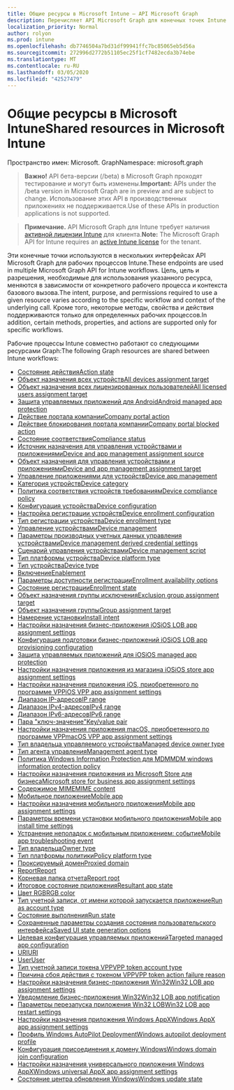 ```yaml
---
title: Общие ресурсы в Microsoft Intune — API Microsoft Graph
description: Перечисляет API Microsoft Graph для конечных точек Intune (REST), поддерживающих несколько рабочих процессов для организации клиента.
localization_priority: Normal
author: rolyon
ms.prod: intune
ms.openlocfilehash: db7746504a7bd31df99941ffc7bc85065eb5d56a
ms.sourcegitcommit: 272996d2772b51105ec25f1cf7482ecda3b74ebe
ms.translationtype: MT
ms.contentlocale: ru-RU
ms.lasthandoff: 03/05/2020
ms.locfileid: "42527479"
---
```

# <a name="shared-resources-in-microsoft-intune"></a><span data-ttu-id="e952e-103">Общие ресурсы в Microsoft Intune</span><span class="sxs-lookup"><span data-stu-id="e952e-103">Shared resources in Microsoft Intune</span></span>

<span data-ttu-id="e952e-104">Пространство имен: Microsoft. Graph</span><span class="sxs-lookup"><span data-stu-id="e952e-104">Namespace: microsoft.graph</span></span>

> <span data-ttu-id="e952e-105">**Важно!** API бета-версии (/beta) в Microsoft Graph проходят тестирование и могут быть изменены.</span><span class="sxs-lookup"><span data-stu-id="e952e-105">**Important:** APIs under the /beta version in Microsoft Graph are in preview and are subject to change.</span></span> <span data-ttu-id="e952e-106">Использование этих API в производственных приложениях не поддерживается.</span><span class="sxs-lookup"><span data-stu-id="e952e-106">Use of these APIs in production applications is not supported.</span></span>

> <span data-ttu-id="e952e-107">**Примечание.** API Microsoft Graph для Intune требует наличия [активной лицензии Intune](https://go.microsoft.com/fwlink/?linkid=839381) для клиента.</span><span class="sxs-lookup"><span data-stu-id="e952e-107">**Note:** The Microsoft Graph API for Intune requires an [active Intune license](https://go.microsoft.com/fwlink/?linkid=839381) for the tenant.</span></span>

<span data-ttu-id="e952e-108">Эти конечные точки используются в нескольких интерфейсах API Microsoft Graph для рабочих процессов Intune.</span><span class="sxs-lookup"><span data-stu-id="e952e-108">These endpoints are used in multiple Microsoft Graph API for Intune workflows.</span></span>  <span data-ttu-id="e952e-109">Цель, цель и разрешения, необходимые для использования указанного ресурса, меняются в зависимости от конкретного рабочего процесса и контекста базового вызова.</span><span class="sxs-lookup"><span data-stu-id="e952e-109">The intent, purpose, and permissions required to use a given resource varies according to the specific workflow and context of the underlying call.</span></span>  <span data-ttu-id="e952e-110">Кроме того, некоторые методы, свойства и действия поддерживаются только для определенных рабочих процессов.</span><span class="sxs-lookup"><span data-stu-id="e952e-110">In addition, certain methods, properties, and actions are supported only for specific workflows.</span></span>

<span data-ttu-id="e952e-111">Рабочие процессы Intune совместно работают со следующими ресурсами Graph:</span><span class="sxs-lookup"><span data-stu-id="e952e-111">The following Graph resources are shared between Intune workflows:</span></span>

- [<span data-ttu-id="e952e-112">Состояние действия</span><span class="sxs-lookup"><span data-stu-id="e952e-112">Action state</span></span>](intune-shared-actionstate.md)
- [<span data-ttu-id="e952e-113">Объект назначения всех устройств</span><span class="sxs-lookup"><span data-stu-id="e952e-113">All devices assignment target</span></span>](intune-shared-alldevicesassignmenttarget.md)
- [<span data-ttu-id="e952e-114">Объект назначения всех лицензированных пользователей</span><span class="sxs-lookup"><span data-stu-id="e952e-114">All licensed users assignment target</span></span>](intune-shared-alllicensedusersassignmenttarget.md)
- [<span data-ttu-id="e952e-115">Защита управляемых приложений для Android</span><span class="sxs-lookup"><span data-stu-id="e952e-115">Android managed app protection</span></span>](intune-shared-androidmanagedappprotection.md)
- [<span data-ttu-id="e952e-116">Действие портала компании</span><span class="sxs-lookup"><span data-stu-id="e952e-116">Company portal action</span></span>](intune-shared-companyportalaction.md)
- [<span data-ttu-id="e952e-117">Действие блокирования портала компании</span><span class="sxs-lookup"><span data-stu-id="e952e-117">Company portal blocked action</span></span>](intune-shared-companyportalblockedaction.md)
- [<span data-ttu-id="e952e-118">Состояние соответствия</span><span class="sxs-lookup"><span data-stu-id="e952e-118">Compliance status</span></span>](intune-shared-compliancestatus.md)
- [<span data-ttu-id="e952e-119">Источник назначения для управления устройствами и приложениями</span><span class="sxs-lookup"><span data-stu-id="e952e-119">Device and app management assignment source</span></span>](intune-shared-deviceandappmanagementassignmentsource.md)
- [<span data-ttu-id="e952e-120">Объект назначения для управления устройствами и приложениями</span><span class="sxs-lookup"><span data-stu-id="e952e-120">Device and app management assignment target</span></span>](intune-shared-deviceandappmanagementassignmenttarget.md)
- [<span data-ttu-id="e952e-121">Управление приложениями для устройств</span><span class="sxs-lookup"><span data-stu-id="e952e-121">Device app management</span></span>](intune-shared-deviceappmanagement.md)
- [<span data-ttu-id="e952e-122">Категория устройств</span><span class="sxs-lookup"><span data-stu-id="e952e-122">Device category</span></span>](intune-shared-devicecategory.md)
- [<span data-ttu-id="e952e-123">Политика соответствия устройств требованиям</span><span class="sxs-lookup"><span data-stu-id="e952e-123">Device compliance policy</span></span>](intune-shared-devicecompliancepolicy.md)
- [<span data-ttu-id="e952e-124">Конфигурация устройства</span><span class="sxs-lookup"><span data-stu-id="e952e-124">Device configuration</span></span>](intune-shared-deviceconfiguration.md)
- [<span data-ttu-id="e952e-125">Настройка регистрации устройств</span><span class="sxs-lookup"><span data-stu-id="e952e-125">Device enrollment configuration</span></span>](intune-shared-deviceenrollmentconfiguration.md)
- [<span data-ttu-id="e952e-126">Тип регистрации устройства</span><span class="sxs-lookup"><span data-stu-id="e952e-126">Device enrollment type</span></span>](intune-shared-deviceenrollmenttype.md)
- [<span data-ttu-id="e952e-127">Управление устройствами</span><span class="sxs-lookup"><span data-stu-id="e952e-127">Device management</span></span>](intune-shared-devicemanagement.md)
- [<span data-ttu-id="e952e-128">Параметры производных учетных данных управления устройствами</span><span class="sxs-lookup"><span data-stu-id="e952e-128">Device management derived credential settings</span></span>](intune-shared-devicemanagementderivedcredentialsettings.md)
- [<span data-ttu-id="e952e-129">Сценарий управления устройствами</span><span class="sxs-lookup"><span data-stu-id="e952e-129">Device management script</span></span>](intune-shared-devicemanagementscript.md)
- [<span data-ttu-id="e952e-130">Тип платформы устройства</span><span class="sxs-lookup"><span data-stu-id="e952e-130">Device platform type</span></span>](intune-shared-deviceplatformtype.md)
- [<span data-ttu-id="e952e-131">Тип устройства</span><span class="sxs-lookup"><span data-stu-id="e952e-131">Device type</span></span>](intune-shared-devicetype.md)
- [<span data-ttu-id="e952e-132">Включение</span><span class="sxs-lookup"><span data-stu-id="e952e-132">Enablement</span></span>](intune-shared-enablement.md)
- [<span data-ttu-id="e952e-133">Параметры доступности регистрации</span><span class="sxs-lookup"><span data-stu-id="e952e-133">Enrollment availability options</span></span>](intune-shared-enrollmentavailabilityoptions.md)
- [<span data-ttu-id="e952e-134">Состояние регистрации</span><span class="sxs-lookup"><span data-stu-id="e952e-134">Enrollment state</span></span>](intune-shared-enrollmentstate.md)
- [<span data-ttu-id="e952e-135">Объект назначения группы исключения</span><span class="sxs-lookup"><span data-stu-id="e952e-135">Exclusion group assignment target</span></span>](intune-shared-exclusiongroupassignmenttarget.md)
- [<span data-ttu-id="e952e-136">Объект назначения группы</span><span class="sxs-lookup"><span data-stu-id="e952e-136">Group assignment target</span></span>](intune-shared-groupassignmenttarget.md)
- [<span data-ttu-id="e952e-137">Намерение установки</span><span class="sxs-lookup"><span data-stu-id="e952e-137">Install intent</span></span>](intune-shared-installintent.md)
- [<span data-ttu-id="e952e-138">Настройки назначения бизнес-приложения iOS</span><span class="sxs-lookup"><span data-stu-id="e952e-138">iOS LOB app assignment settings</span></span>](intune-shared-ioslobappassignmentsettings.md)
- [<span data-ttu-id="e952e-139">Конфигурация подготовки бизнес-приложений iOS</span><span class="sxs-lookup"><span data-stu-id="e952e-139">iOS LOB app provisioning configuration</span></span>](intune-shared-ioslobappprovisioningconfiguration.md)
- [<span data-ttu-id="e952e-140">Защита управляемых приложений для iOS</span><span class="sxs-lookup"><span data-stu-id="e952e-140">iOS managed app protection</span></span>](intune-shared-iosmanagedappprotection.md)
- [<span data-ttu-id="e952e-141">Настройки назначения приложения из магазина iOS</span><span class="sxs-lookup"><span data-stu-id="e952e-141">iOS store app assignment settings</span></span>](intune-shared-iosstoreappassignmentsettings.md)
- [<span data-ttu-id="e952e-142">Настройки назначения приложения iOS, приобретенного по программе VPP</span><span class="sxs-lookup"><span data-stu-id="e952e-142">iOS VPP app assignment settings</span></span>](intune-shared-iosvppappassignmentsettings.md)
- [<span data-ttu-id="e952e-143">Диапазон IP-адресов</span><span class="sxs-lookup"><span data-stu-id="e952e-143">IP range</span></span>](intune-shared-iprange.md)
- [<span data-ttu-id="e952e-144">Диапазон IPv4-адресов</span><span class="sxs-lookup"><span data-stu-id="e952e-144">IPv4 range</span></span>](intune-shared-ipv4range.md)
- [<span data-ttu-id="e952e-145">Диапазон IPv6-адресов</span><span class="sxs-lookup"><span data-stu-id="e952e-145">IPv6 range</span></span>](intune-shared-ipv6range.md)
- [<span data-ttu-id="e952e-146">Пара "ключ-значение"</span><span class="sxs-lookup"><span data-stu-id="e952e-146">Key/value pair</span></span>](intune-shared-keyvaluepair.md)
- [<span data-ttu-id="e952e-147">Настройки назначения приложения macOS, приобретенного по программе VPP</span><span class="sxs-lookup"><span data-stu-id="e952e-147">macOS VPP app assignment settings</span></span>](intune-shared-macosvppappassignmentsettings.md)
- [<span data-ttu-id="e952e-148">Тип владельца управляемого устройства</span><span class="sxs-lookup"><span data-stu-id="e952e-148">Managed device owner type</span></span>](intune-shared-manageddeviceownertype.md)
- [<span data-ttu-id="e952e-149">Тип агента управления</span><span class="sxs-lookup"><span data-stu-id="e952e-149">Management agent type</span></span>](intune-shared-managementagenttype.md)
- [<span data-ttu-id="e952e-150">Политика Windows Information Protection для MDM</span><span class="sxs-lookup"><span data-stu-id="e952e-150">MDM windows information protection policy</span></span>](intune-shared-mdmwindowsinformationprotectionpolicy.md)
- [<span data-ttu-id="e952e-151">Настройки назначения приложения из Microsoft Store для бизнеса</span><span class="sxs-lookup"><span data-stu-id="e952e-151">Microsoft store for business app assignment settings</span></span>](intune-shared-microsoftstoreforbusinessappassignmentsettings.md)
- [<span data-ttu-id="e952e-152">Содержимое MIME</span><span class="sxs-lookup"><span data-stu-id="e952e-152">MIME content</span></span>](intune-shared-mimecontent.md)
- [<span data-ttu-id="e952e-153">Мобильное приложение</span><span class="sxs-lookup"><span data-stu-id="e952e-153">Mobile app</span></span>](intune-shared-mobileapp.md)
- [<span data-ttu-id="e952e-154">Настройки назначения мобильного приложения</span><span class="sxs-lookup"><span data-stu-id="e952e-154">Mobile app assignment settings</span></span>](intune-shared-mobileappassignmentsettings.md)
- [<span data-ttu-id="e952e-155">Параметры времени установки мобильного приложения</span><span class="sxs-lookup"><span data-stu-id="e952e-155">Mobile app install time settings</span></span>](intune-shared-mobileappinstalltimesettings.md)
- [<span data-ttu-id="e952e-156">Устранение неполадок с мобильным приложением: событие</span><span class="sxs-lookup"><span data-stu-id="e952e-156">Mobile app troubleshooting event</span></span>](intune-shared-mobileapptroubleshootingevent.md)
- [<span data-ttu-id="e952e-157">Тип владельца</span><span class="sxs-lookup"><span data-stu-id="e952e-157">Owner type</span></span>](intune-shared-ownertype.md)
- [<span data-ttu-id="e952e-158">Тип платформы политики</span><span class="sxs-lookup"><span data-stu-id="e952e-158">Policy platform type</span></span>](intune-shared-policyplatformtype.md)
- [<span data-ttu-id="e952e-159">Проксируемый домен</span><span class="sxs-lookup"><span data-stu-id="e952e-159">Proxied domain</span></span>](intune-shared-proxieddomain.md)
- [<span data-ttu-id="e952e-160">Report</span><span class="sxs-lookup"><span data-stu-id="e952e-160">Report</span></span>](intune-shared-report.md)
- [<span data-ttu-id="e952e-161">Корневая папка отчета</span><span class="sxs-lookup"><span data-stu-id="e952e-161">Report root</span></span>](intune-shared-reportroot.md)
- [<span data-ttu-id="e952e-162">Итоговое состояние приложения</span><span class="sxs-lookup"><span data-stu-id="e952e-162">Resultant app state</span></span>](intune-shared-resultantappstate.md)
- [<span data-ttu-id="e952e-163">Цвет RGB</span><span class="sxs-lookup"><span data-stu-id="e952e-163">RGB color</span></span>](intune-shared-rgbcolor.md)
- [<span data-ttu-id="e952e-164">Тип учетной записи, от имени которой запускается приложение</span><span class="sxs-lookup"><span data-stu-id="e952e-164">Run as account type</span></span>](intune-shared-runasaccounttype.md)
- [<span data-ttu-id="e952e-165">Состояние выполнения</span><span class="sxs-lookup"><span data-stu-id="e952e-165">Run state</span></span>](intune-shared-runstate.md)
- [<span data-ttu-id="e952e-166">Сохраненные параметры создания состояния пользовательского интерфейса</span><span class="sxs-lookup"><span data-stu-id="e952e-166">Saved UI state generation options</span></span>](intune-shared-saveduistategenerationoptions.md)
- [<span data-ttu-id="e952e-167">Целевая конфигурация управляемых приложений</span><span class="sxs-lookup"><span data-stu-id="e952e-167">Targeted managed app configuration</span></span>](intune-shared-targetedmanagedappconfiguration.md)
- [<span data-ttu-id="e952e-168">URI</span><span class="sxs-lookup"><span data-stu-id="e952e-168">URI</span></span>](intune-shared-uri.md)
- [<span data-ttu-id="e952e-169">User</span><span class="sxs-lookup"><span data-stu-id="e952e-169">User</span></span>](intune-shared-user.md)
- [<span data-ttu-id="e952e-170">Тип учетной записи токена VPP</span><span class="sxs-lookup"><span data-stu-id="e952e-170">VPP token account type</span></span>](intune-shared-vpptokenaccounttype.md)
- [<span data-ttu-id="e952e-171">Причина сбоя действия с токеном VPP</span><span class="sxs-lookup"><span data-stu-id="e952e-171">VPP token action failure reason</span></span>](intune-shared-vpptokenactionfailurereason.md)
- [<span data-ttu-id="e952e-172">Настройки назначения бизнес-приложения Win32</span><span class="sxs-lookup"><span data-stu-id="e952e-172">Win32 LOB app assignment settings</span></span>](intune-shared-win32lobappassignmentsettings.md)
- [<span data-ttu-id="e952e-173">Уведомление бизнес-приложения Win32</span><span class="sxs-lookup"><span data-stu-id="e952e-173">Win32 LOB app notification</span></span>](intune-shared-win32lobappnotification.md)
- [<span data-ttu-id="e952e-174">Параметры перезапуска приложения Win32 LOB</span><span class="sxs-lookup"><span data-stu-id="e952e-174">Win32 LOB app restart settings</span></span>](intune-shared-win32lobapprestartsettings.md)
- [<span data-ttu-id="e952e-175">Настройки назначения приложения Windows AppX</span><span class="sxs-lookup"><span data-stu-id="e952e-175">Windows AppX app assignment settings</span></span>](intune-shared-windowsappxappassignmentsettings.md)
- [<span data-ttu-id="e952e-176">Профиль Windows AutoPilot Deployment</span><span class="sxs-lookup"><span data-stu-id="e952e-176">Windows autopilot deployment profile</span></span>](intune-shared-windowsautopilotdeploymentprofile.md)
- [<span data-ttu-id="e952e-177">Конфигурация присоединения к домену Windows</span><span class="sxs-lookup"><span data-stu-id="e952e-177">Windows domain join configuration</span></span>](intune-shared-windowsdomainjoinconfiguration.md)
- [<span data-ttu-id="e952e-178">Настройки назначения универсального приложения Windows AppX</span><span class="sxs-lookup"><span data-stu-id="e952e-178">Windows universal AppX app assignment settings</span></span>](intune-shared-windowsuniversalappxappassignmentsettings.md)
- [<span data-ttu-id="e952e-179">Состояние центра обновления Windows</span><span class="sxs-lookup"><span data-stu-id="e952e-179">Windows update state</span></span>](intune-shared-windowsupdatestate.md)

